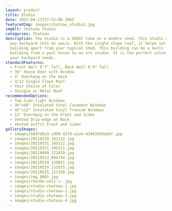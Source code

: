 ```yaml
---
layout: product
title: Studio
date: 2022-04-21T17:52:06.306Z
featuredImg: images/chateau_studio1.jpg
imgAlt: Chateau Studio
categories: Chateau
description: The Studio is a GREAT take on a modern shed. This Studio can turn
  any backyard into an oasis. With the single slope roof, it helps set this
  building apart from your typical shed. This building can be a multi functional
  building from a pool house to an art studio. It is the perfect solution for
  your backyard needs.
standardFeatures:
  - Front Wall 9'7" Tall, Back Wall 6'9" Tall
  - 36" House Door with Window
  - 4" Overhang on the back
  - 3/12 Single Slope Roof
  - Your Choice of Color
  - Shingle or Metal Roof
recommendedOptions:
  - Two Side-light Windows
  - 36"x48" Insulated Vinyl Casement Windows
  - 42"x12" Insulated Vinyl Transom Windows
  - 12" Overhang on the Front and Sides
  - Vented Drip-edge on Back
  - Vented Soffit Front and Sides
galleryImages:
  - images/88dfd6e3-c958-4370-a1a4-4344359debbf.jpg
  - images/20210319_103132.jpg
  - images/20210331_105212.jpg
  - images/20210331_105221.jpg
  - images/20210409_122810.jpg
  - images/20210513_094744.jpg
  - images/20210519_120021.jpg
  - images/20210519_121635.jpg
  - images/20210525_121328.jpg
  - images/img_8085.jpg
  - images/rhonda-volz-1-.jpg
  - images/studio-chateau-1.jpg
  - images/studio-chateau-2.jpg
  - images/studio-chateau-3.jpg
  - images/studio-chateau-4.jpg
---
```

